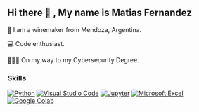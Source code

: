 ## Hi there 👋 , My name is Matias Fernandez

🍷 I am a winemaker from Mendoza, Argentina.

💻 Code enthusiast. 

🕵🏻‍♂️ On my way to my Cybersecurity Degree.
<!--
**m4lbec/m4lbec** is a ✨ _special_ ✨ repository because its `README.md` (this file) appears on your GitHub profile.



- 🔭 I’m currently working on ...
- 🌱 I’m currently learning ...
- 👯 I’m looking to collaborate on ...
- 🤔 I’m looking for help with ...
- 💬 Ask me about ...
- 📫 How to reach me: ...
- 😄 Pronouns: ...
- ⚡ Fun fact: ...
-->

### Skills
[![Python](https://img.shields.io/badge/Python-3776AB?style=for-the-badge&logo=python&logoColor=white&labelColor=101010)]()
[![Visual Studio Code](https://img.shields.io/badge/VisualStudioCode-007ACC?style=for-the-badge&logo=visualstudiocode&logoColor=white&labelColor=101010)]()
[![Jupyter](https://img.shields.io/badge/Jupyter-F37626?style=for-the-badge&logo=jupyter&logoColor=white&labelColor=101010)]()
[![Microsoft Excel](https://img.shields.io/badge/MicrosoftExcel-217346?style=for-the-badge&logo=microsoftexcel&logoColor=white&labelColor=101010)]()
[![Google Colab](https://img.shields.io/badge/GoogleColab-F9AB00?style=for-the-badge&logo=googlecolab&logoColor=white&labelColor=101010)]()

